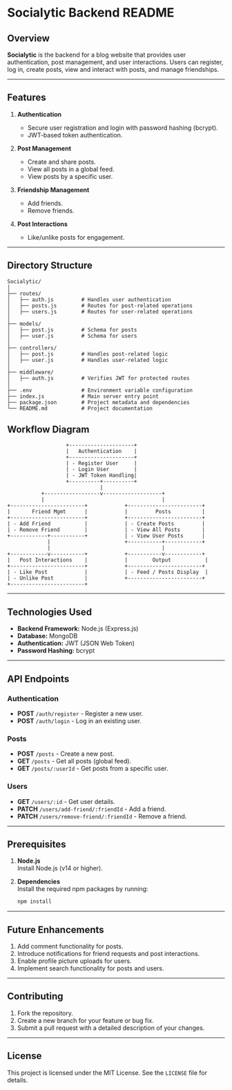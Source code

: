 # Socialytic Backend README

## Overview

**Socialytic** is the backend for a blog website that provides user authentication, post management, and user interactions. Users can register, log in, create posts, view and interact with posts, and manage friendships.

---

## Features

1. **Authentication**
   - Secure user registration and login with password hashing (bcrypt).
   - JWT-based token authentication.

2. **Post Management**
   - Create and share posts.
   - View all posts in a global feed.
   - View posts by a specific user.

3. **Friendship Management**
   - Add friends.
   - Remove friends.

4. **Post Interactions**
   - Like/unlike posts for engagement.

---

## Directory Structure

```plaintext
Socialytic/
│
├── routes/
│   ├── auth.js         # Handles user authentication
│   ├── posts.js        # Routes for post-related operations
│   ├── users.js        # Routes for user-related operations
│
├── models/
│   ├── post.js         # Schema for posts
│   ├── user.js         # Schema for users
│
├── controllers/
│   ├── post.js         # Handles post-related logic
│   ├── user.js         # Handles user-related logic
│
├── middleware/
│   ├── auth.js         # Verifies JWT for protected routes
│
├── .env                # Environment variable configuration
├── index.js            # Main server entry point
├── package.json        # Project metadata and dependencies
└── README.md           # Project documentation
```

## Workflow Diagram

```plaintext
                   +---------------------+
                   |   Authentication    |
                   +---------------------+
                   | - Register User     |
                   | - Login User        |
                   | - JWT Token Handling|
                   +----------+----------+
                              |
           +------------------v-------------------+
           |                                      |
+------------------------+            +------------------------+
|       Friend Mgmt      |            |         Posts          |
+------------------------+            +------------------------+
| - Add Friend           |            | - Create Posts         |
| - Remove Friend        |            | - View All Posts       |
+------------+-----------+            | - View User Posts      |
             |                        +-----------+------------+
             |                                    |
+------------v-----------+            +-----------v------------+
|   Post Interactions    |            |        Output           |
+------------------------+            +------------------------+
| - Like Post            |            | - Feed / Posts Display  |
| - Unlike Post          |            +------------------------+
+------------------------+
```

---

## Technologies Used

- **Backend Framework:** Node.js (Express.js)
- **Database:** MongoDB
- **Authentication:** JWT (JSON Web Token)
- **Password Hashing:** bcrypt

---

## API Endpoints

### **Authentication**
- **POST** `/auth/register` - Register a new user.
- **POST** `/auth/login` - Log in an existing user.

### **Posts**
- **POST** `/posts` - Create a new post.
- **GET** `/posts` - Get all posts (global feed).
- **GET** `/posts/:userId` - Get posts from a specific user.

### **Users**
- **GET** `/users/:id` - Get user details.
- **PATCH** `/users/add-friend/:friendId` - Add a friend.
- **PATCH** `/users/remove-friend/:friendId` - Remove a friend.

---

## Prerequisites

1. **Node.js**  
   Install Node.js (v14 or higher).

2. **Dependencies**  
   Install the required npm packages by running:  
   ```bash
   npm install
   ```
---

## Future Enhancements

1. Add comment functionality for posts.
2. Introduce notifications for friend requests and post interactions.
3. Enable profile picture uploads for users.
4. Implement search functionality for posts and users.

---

## Contributing

1. Fork the repository.
2. Create a new branch for your feature or bug fix.
3. Submit a pull request with a detailed description of your changes.

---

## License

This project is licensed under the MIT License. See the `LICENSE` file for details.
